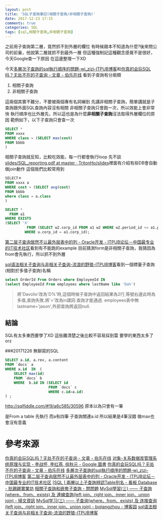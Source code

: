 ```yaml
---
layout: post
title: 'SQL子查詢筆記(相關子查詢/非相關子查詢)'
date: 2017-12-23 17:15
comments: true
categories: SQL
tags: [sql,相關子查詢,非相關子查詢]
---
```

之前用子查詢第二層，竟然抓不到外層的欄位
有時候跟本不知道為什麼?後來問公司的前軰，他說第二層就抓不到最外一層
但這種強制記這種觀念感覺不是很好，今天Google查一下原因
在這邊整理一下XD
<!--more-->

今天[多層次子查詢的sql執行順序的問題-wj_zizi-ITPUB博客](http://blog.itpub.net/16591471/viewspace-695491/)和[你真的会玩SQL吗？无处不在的子查询 - 文章 - 伯乐在线](http://blog.jobbole.com/95027/)
看到子查詢有分兩類

1. 相關子查詢
2. 非相關子查詢

這兩個其實不難分，不要被兩個專有名詞嚇到
先講非相關子查詢，簡單講就是子查詢跟外面SQL查詢內容沒有相關
非相關子查詢只會跑一次，所以效能上會非常快
執行順序也比外層先，所以這也是為什麼**非相關子查詢**沒法取得外層欄位的原因
範例如下，以下子查詢只會查一次
```sql
SELECT *
FROM xxxx
WHERE class = (SELECT max(cost)
FROM bbbb
)
```

相關子查詢就反知，比較吃效能，每一行都會執行loop
先不談[slides/SQL_reporting.pdf at master · TritonHo/slides](https://github.com/TritonHo/slides/blob/master/Taipei%202016-08%20talk/SQL_reporting.pdf)裡面有介紹有些DB會自動做join動作
這個我們比較常用到
```sql
SELECT＊
FROM xxxx a
WHERE cost > (SELECT avg(cost)
FROM bbbb
where class = a.class
)
```

```sql
SELECT *
  FROM a1
WHERE EXISTS
(SELECT 'X'
          FROM (SELECT w2.corp_id FROM a1 w2 WHERE w2.period_id <= a1.period_id) u
         WHERE u.corp_id = a1.corp_id);

```
[第二层子查询居然不认最外层表中的列 - Oracle开发 - ITPUB论坛－中国最专业的IT技术社区](http://www.itpub.net/thread-1027910-1-1.html#post_11069036)看到有不能跑的example
目前猜測form是非相關子查詢，我猜因為from會先執行，所以抓不到外層


[sql语法相关子查询与非相关子查询-流浪的野狼-ITPUB博客](http://blog.itpub.net/28612416/viewspace-773763/)看到一個標量子查詢(相對於多值子查詢)名稱
```sql
select OrderId From Orders where EmployeeId IN
(select EmployeeId From employees where lastName like 'Da%')
```
>將'Davolio'改為'D%'時,這個時候子查詢中返回結果為2行,等號右邊此時為多值,查詢失敗.將'='改為in謂詞.查詢才能通過.
employees表中無lastname='jason',外部查詢將返回null.

## 結論
SQL有太多東西要學了XD
這些離清楚之後比較不容易採到雷
要學的東西太多了orz

###20171226 無聊寫的SQL
```sql
SELECT a.id, a.rev, a.content
FROM `docs` a
WHERE a.id  IN  (
    SELECT max(id)
    FROM `docs` b
    WHERE  b.id IN (SELECT id
                    FROM `docs` c
                    WHERE c.id=a.id)
) ;
```
http://sqlfiddle.com/#!9/a6c585/30596
原本以為只會有一筆

是From a table 先執行 而a有四筆
子查詢關連a.id
所以結果是4筆沒錯
做max也會沒有意義


# 參考來源
[你真的会玩SQL吗？无处不在的子查询 - 文章 - 伯乐在线](http://blog.jobbole.com/95027/)
[对象-关系数据库管理系统原理与实现 - 李战怀, 李红燕, 徐秋元 - Google 圖書](https://books.google.com.tw/books?id=OhdwHgymgtcC&pg=PA146&lpg=PA146&dq=%E9%9D%9E%E7%9B%B8%E9%97%9C%E5%AD%90%E6%9F%A5%E8%A9%A2&source=bl&ots=0LYsR2GAVw&sig=pLLTLhWDAIn-Pi1bBbW96wvTkFg&hl=zh-TW&sa=X&ved=0ahUKEwj-3eyKzKDYAhUKT7wKHbkyAKQ4ChDoAQg1MAI#v=onepage&q=%E9%9D%9E%E7%9B%B8%E9%97%9C%E5%AD%90%E6%9F%A5%E8%A9%A2&f=false)
[你真的会玩SQL吗？无处不在的子查询 - 文章 - 伯乐在线](http://blog.jobbole.com/95027/)
[多層次子查詢的sql執行順序的問題-wj_zizi-ITPUB博客](http://blog.itpub.net/16591471/viewspace-695491/)
[第二层子查询居然不认最外层表中的列 - Oracle开发 - ITPUB论坛－中国最专业的IT技术社区](http://www.itpub.net/thread-1027910-1-1.html#post_11069036)
[\[SQL \] 兩層以上子查詢辨認Table別名 - 看板 Database - 批踢踢實業坊](https://www.ptt.cc/bbs/Database/M.1152841888.A.596.html)
[相關子查詢和嵌套子查詢 - 問問題](http://www.wenwenti.info/article/72559)
[MySql學習(三) —— 子查詢(where、from、exists) 及 連線查詢(left join、right join、inner join、union join) - 掃文資訊](https://tw.saowen.com/a/a4610b9e7cb588e070f8e48aade920ab12a63ef681d994ccbfcb6753553bc466)
[MySql学习(三) —— 子查询(where、from、exists) 及 连接查询(left join、right join、inner join、union join) - bojiangzhou - 博客园](http://www.cnblogs.com/chiangchou/p/mysql-3.html)
[sql语法相关子查询与非相关子查询-流浪的野狼-ITPUB博客](http://blog.itpub.net/28612416/viewspace-773763/)